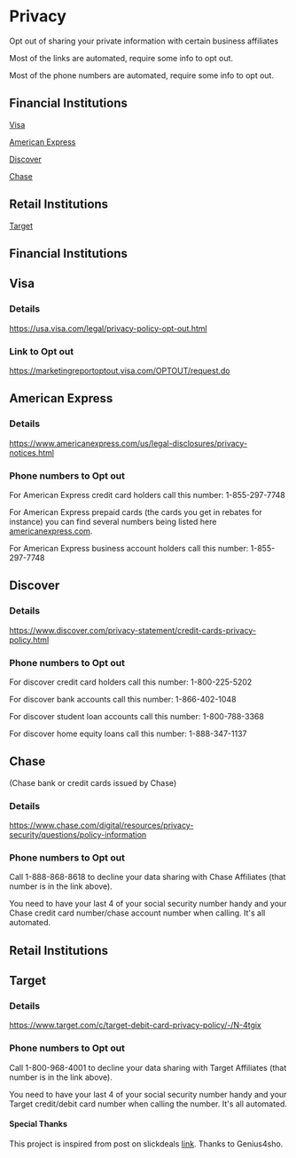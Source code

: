 # Privacy
Opt out of sharing your private information with certain business affiliates

Most of the links are automated, require some info to opt out. 

Most of the phone numbers are automated, require some info to opt out.

## Financial Institutions

[Visa](#visa)

[American Express](#american-express)

[Discover](#discover)

[Chase](#chase)

## Retail Institutions

[Target](#target)



## Financial Institutions

## Visa

### Details
https://usa.visa.com/legal/privacy-policy-opt-out.html

### Link to Opt out
https://marketingreportoptout.visa.com/OPTOUT/request.do


## American Express

### Details
https://www.americanexpress.com/us/legal-disclosures/privacy-notices.html

### Phone numbers to Opt out
For American Express credit card holders call this number: 1-855-297-7748

For American Express prepaid cards (the cards you get in rebates for instance) you can find several numbers being listed here [americanexpress.com](https://www.americanexpress.com/content/dam/amex/us/staticassets/pdf/legal-disclosures/privacy-notices/American-Express-Privacy-Notice-AEPC.pdf).

For American Express business account holders call this number: 1-855-297-7748


## Discover

### Details
https://www.discover.com/privacy-statement/credit-cards-privacy-policy.html


### Phone numbers to Opt out
For discover credit card holders call this number: 1-800-225-5202

For discover bank accounts call this number: 1-866-402-1048

For discover student loan accounts call this number: 1-800-788-3368

For discover home equity loans call this number: 1-888-347-1137

## Chase
(Chase bank or credit cards issued by Chase)

### Details
https://www.chase.com/digital/resources/privacy-security/questions/policy-information

### Phone numbers to Opt out
Call 1-888-868-8618 to decline your data sharing with Chase Affiliates (that number is in the link above). 

You need to have your last 4 of your social security number handy and your Chase credit card number/chase account number when calling. It's all automated.

## Retail Institutions

## Target

### Details
https://www.target.com/c/target-debit-card-privacy-policy/-/N-4tgix

### Phone numbers to Opt out
Call 1-800-968-4001 to decline your data sharing with Target Affiliates (that number is in the link above). 

You need to have your last 4 of your social security number handy and your Target credit/debit card number when calling the number. It's all automated.


#### Special Thanks
This project is inspired from post on slickdeals [link](https://slickdeals.net/f/13476325-psa-opting-out-of-sharing-your-privacy-info-with-companies-details-inside). Thanks to Genius4sho.
